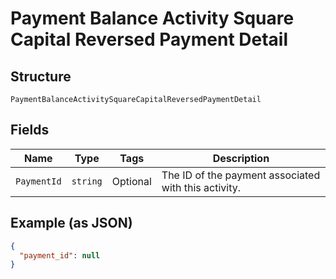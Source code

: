 
# Payment Balance Activity Square Capital Reversed Payment Detail

## Structure

`PaymentBalanceActivitySquareCapitalReversedPaymentDetail`

## Fields

| Name | Type | Tags | Description |
|  --- | --- | --- | --- |
| `PaymentId` | `string` | Optional | The ID of the payment associated with this activity. |

## Example (as JSON)

```json
{
  "payment_id": null
}
```

